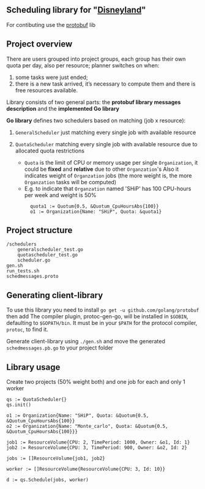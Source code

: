Scheduling library for "[Disneyland](https://github.com/skygrid/disneyland)"
---
For contibuting use the [protobuf](https://github.com/golang/protobuf) lib

Project overview
----
There are users grouped into project groups, 
each group has their own quota per day, also per resource; 
planner switches on when: 
1) some tasks were just ended; 
2) there is a new task arrived, it’s necessary to compute them and there is free resources available.

Library consists of two general parts: 
the **protobuf library messages description** and
the **implemented Go library**

**Go library** defines two schedulers based on matching (job x resource):

1. `GeneralScheduler` just matching every single job with available resource

2. `QuotaScheduler` matching every single job with available resource due to 
allocated quota restrictions
    + `Quota` is the limit of CPU or memory usage  per single `Organization`, 
    it could be **fixed** and **relative** due to other `Organzation`'s
    Also it indicates weight of `Organzation` jobs 
    (the more weight is, the more `Organzation` tasks will be computed)
    + E.g. to indicate that `Organzation` named 'SHiP' has 100 CPU-hours per week and weight is 50%
      ```
        quota1 := Quotum{0.5, &Quotum_CpuHoursAbs{100}}
        o1 := Organization{Name: "SHiP", Quota: &quota1}
        ```

Project structure
---
```$xslt
/schedulers
    generalscheduler_test.go
    quotascheduler_test.go
    scheduler.go
gen.sh
run_tests.sh
schedmessages.proto
```

Generating client-library
----
To use this library you need to install `go get -u github.com/golang/protobuf` 
then add The compiler plugin, protoc-gen-go, will be installed in `$GOBIN`, defaulting to `$GOPATH/bin`. 
It must be in your `$PATH` for the protocol compiler, `protoc`, to find it.

Generate client-library using `./gen.sh` and move the generated `schedmessages.pb.go` to your project folder


Library usage
---
Create two projects (50% weight both) and one job for each and only 1 worker 
```
qs := QuotaScheduler{}
qs.init()

o1 := Organization{Name: "SHiP", Quota: &Quotum{0.5, &Quotum_CpuHoursAbs{100}}
o2 := Organization{Name: "Monte_carlo", Quota: &Quotum{0.5, &Quotum_CpuHoursAbs{100}}}

job1 := ResourceVolume{CPU: 2, TimePeriod: 1000, Owner: &o1, Id: 1}
job2 := ResourceVolume{CPU: 3, TimePeriod: 900, Owner: &o2, Id: 2}

jobs := []ResourceVolume{job1, job2}

worker := []ResourceVolume{ResourceVolume{CPU: 3, Id: 10}}

d := qs.Schedule(jobs, worker)
```
